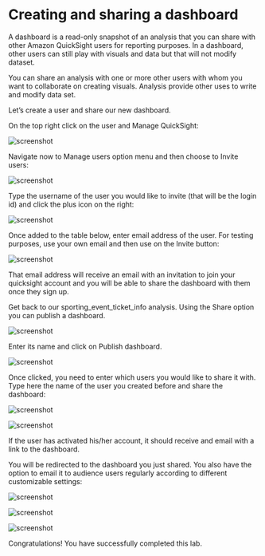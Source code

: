 # Creating and sharing a dashboard

A dashboard is a read-only snapshot of an analysis that you can share with other Amazon QuickSight users for reporting purposes. In a dashboard, other users can still play with visuals and data but that will not modify dataset.

You can share an analysis with one or more other users with whom you want to collaborate on creating visuals. Analysis provide other uses to write and modify data set.

Let’s create a user and share our new dashboard.

On the top right click on the user and Manage QuickSight:

![screenshot](img/50.png)

Navigate now to Manage users option menu and then choose to Invite users:
 
![screenshot](img/51.png)

Type the username of the user you would like to invite (that will be the login id) and click the plus icon on the right: 

![screenshot](img/52.png)

Once added to the table below, enter email address of the user. For testing purposes, use your own email and then use on the Invite button:
 
![screenshot](img/53.png)

That email address will receive an email with an invitation to join your quicksight account and you will be able to share the dashboard with them once they sign up.

Get back to our sporting_event_ticket_info analysis. Using the Share option you can publish a dashboard. 
 
![screenshot](img/54.png)

Enter its name and click on Publish dashboard.
 
![screenshot](img/55.png)

Once clicked, you need to enter which users you would like to share it with. Type here the name of the user you created before and share the dashboard: 

![screenshot](img/56.png) 

![screenshot](img/57.png)

If the user has activated his/her account, it should receive and email with a link to the dashboard.

You will be redirected to the dashboard you just shared. You also have the option to email it to audience users regularly according to different customizable settings:
 
![screenshot](img/58.png)

![screenshot](img/59.png)

![screenshot](img/60.png)


Congratulations! You have successfully completed this lab.
